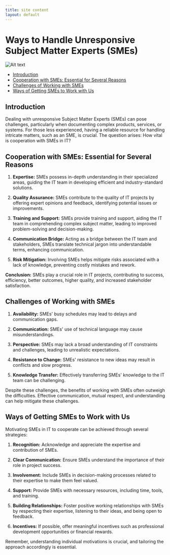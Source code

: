 ```yaml
---
title: site content
layout: default
---
```


# Ways to Handle Unresponsive Subject Matter Experts (SMEs) <!-- omit in toc -->
![Alt text](aa246608b3b3fe34728bd118d7d0e938-1.jpg)
- [Introduction](#introduction)
- [Cooperation with SMEs: Essential for Several Reasons](#cooperation-with-smes-essential-for-several-reasons)
- [Challenges of Working with SMEs](#challenges-of-working-with-smes)
- [Ways of Getting SMEs to Work with Us](#ways-of-getting-smes-to-work-with-us)

## Introduction

Dealing with unresponsive Subject Matter Experts (SMEs) can pose challenges, particularly when documenting complex products, services, or systems. For those less experienced, having a reliable resource for handling intricate matters, such as an SME, is crucial. The question arises: How vital is cooperation with SMEs in IT?

## Cooperation with SMEs: Essential for Several Reasons

1. **Expertise:** SMEs possess in-depth understanding in their specialized areas, guiding the IT team in developing efficient and industry-standard solutions.

2. **Quality Assurance:** SMEs contribute to the quality of IT projects by offering expert opinions and feedback, identifying potential issues or improvements.

3. **Training and Support:** SMEs provide training and support, aiding the IT team in comprehending complex subject matter, leading to improved problem-solving and decision-making.

4. **Communication Bridge:** Acting as a bridge between the IT team and stakeholders, SMEs translate technical jargon into understandable terms, enhancing communication.

5. **Risk Mitigation:** Involving SMEs helps mitigate risks associated with a lack of knowledge, preventing costly mistakes and rework.

**Conclusion:**
SMEs play a crucial role in IT projects, contributing to success, efficiency, better outcomes, higher quality, and increased stakeholder satisfaction.

## Challenges of Working with SMEs

1. **Availability:** SMEs' busy schedules may lead to delays and communication gaps.

2. **Communication:** SMEs' use of technical language may cause misunderstandings.

3. **Perspective:** SMEs may lack a broad understanding of IT constraints and challenges, leading to unrealistic expectations.

4. **Resistance to Change:** SMEs' resistance to new ideas may result in conflicts and slow progress.

5. **Knowledge Transfer:** Effectively transferring SMEs' knowledge to the IT team can be challenging.

Despite these challenges, the benefits of working with SMEs often outweigh the difficulties. Effective communication, mutual respect, and understanding can help mitigate these challenges.

## Ways of Getting SMEs to Work with Us

Motivating SMEs in IT to cooperate can be achieved through several strategies:

1. **Recognition:** Acknowledge and appreciate the expertise and contribution of SMEs.

2. **Clear Communication:** Ensure SMEs understand the importance of their role in project success.

3. **Involvement:** Include SMEs in decision-making processes related to their expertise to make them feel valued.

4. **Support:** Provide SMEs with necessary resources, including time, tools, and training.

5. **Building Relationships:** Foster positive working relationships with SMEs by respecting their expertise, listening to their ideas, and being open to feedback.

6. **Incentives:** If possible, offer meaningful incentives such as professional development opportunities or financial rewards.

Remember, understanding individual motivations is crucial, and tailoring the approach accordingly is essential.
